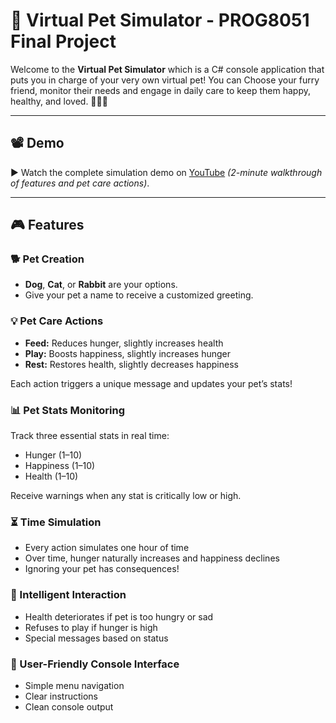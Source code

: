 # 🐾 Virtual Pet Simulator - PROG8051 Final Project

Welcome to the **Virtual Pet Simulator** which is a C# console application that puts you in charge of your very own virtual pet! You can Choose your furry friend, monitor their needs and engage in daily care to keep them happy, healthy, and loved. 🐶🐱🐰

---

## 📽️ Demo

▶️ Watch the complete simulation demo on [YouTube]() *(2-minute walkthrough of features and pet care actions)*.

---

## 🎮 Features

### 🐕 Pet Creation
- **Dog**, **Cat**, or **Rabbit** are your options.
- Give your pet a name to receive a customized greeting.

### 💡 Pet Care Actions
- **Feed:** Reduces hunger, slightly increases health  
- **Play:** Boosts happiness, slightly increases hunger  
- **Rest:** Restores health, slightly decreases happiness  

Each action triggers a unique message and updates your pet’s stats!

### 📊 Pet Stats Monitoring
Track three essential stats in real time:
- Hunger (1–10)
- Happiness (1–10)
- Health (1–10)

Receive warnings when any stat is critically low or high.

### ⏳ Time Simulation
- Every action simulates one hour of time
- Over time, hunger naturally increases and happiness declines
- Ignoring your pet has consequences!

### 🧠 Intelligent Interaction
- Health deteriorates if pet is too hungry or sad
- Refuses to play if hunger is high
- Special messages based on status

### 🧼 User-Friendly Console Interface
- Simple menu navigation
- Clear instructions
- Clean console output